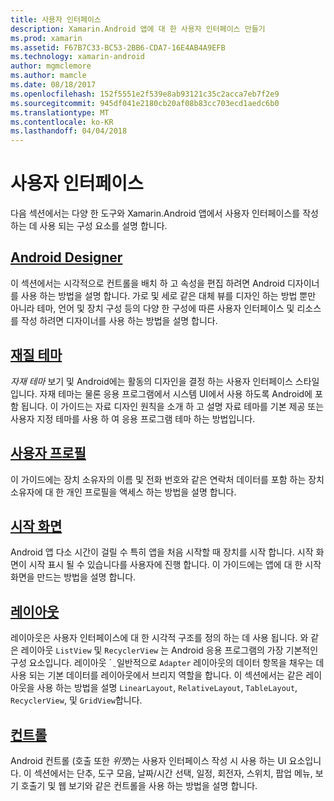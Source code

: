 ```yaml
---
title: 사용자 인터페이스
description: Xamarin.Android 앱에 대 한 사용자 인터페이스 만들기
ms.prod: xamarin
ms.assetid: F67B7C33-BC53-2BB6-CDA7-16E4AB4A9EFB
ms.technology: xamarin-android
author: mgmclemore
ms.author: mamcle
ms.date: 08/18/2017
ms.openlocfilehash: 152f5551e2f539e8ab93121c35c2acca7eb7f2e9
ms.sourcegitcommit: 945df041e2180cb20af08b83cc703ecd1aedc6b0
ms.translationtype: MT
ms.contentlocale: ko-KR
ms.lasthandoff: 04/04/2018
---
```

# <a name="user-interface"></a>사용자 인터페이스

다음 섹션에서는 다양 한 도구와 Xamarin.Android 앱에서 사용자 인터페이스를 작성 하는 데 사용 되는 구성 요소를 설명 합니다.

## <a name="android-designerandroiduser-interfaceandroid-designerindexmd"></a>[Android Designer](~/android/user-interface/android-designer/index.md)

이 섹션에서는 시각적으로 컨트롤을 배치 하 고 속성을 편집 하려면 Android 디자이너를 사용 하는 방법을 설명 합니다. 가로 및 세로 같은 대체 뷰를 디자인 하는 방법 뿐만 아니라 테마, 언어 및 장치 구성 등의 다양 한 구성에 따른 사용자 인터페이스 및 리소스를 작성 하려면 디자이너를 사용 하는 방법을 설명 합니다.

## <a name="material-themeandroiduser-interfacematerial-thememd"></a>[재질 테마](~/android/user-interface/material-theme.md)

*자재 테마* 보기 및 Android에는 활동의 디자인을 결정 하는 사용자 인터페이스 스타일입니다. 자재 테마는 물론 응용 프로그램에서 시스템 UI에서 사용 하도록 Android에 포함 됩니다. 이 가이드는 자료 디자인 원칙을 소개 하 고 설명 자료 테마를 기본 제공 또는 사용자 지정 테마를 사용 하 여 응용 프로그램 테마 하는 방법입니다.

## <a name="user-profileandroiduser-interfaceuser-profilemd"></a>[사용자 프로필](~/android/user-interface/user-profile.md)

이 가이드에는 장치 소유자의 이름 및 전화 번호와 같은 연락처 데이터를 포함 하는 장치 소유자에 대 한 개인 프로필을 액세스 하는 방법을 설명 합니다.

## <a name="splash-screenandroiduser-interfacesplash-screenmd"></a>[시작 화면](~/android/user-interface/splash-screen.md)

Android 앱 다소 시간이 걸릴 수 특히 앱을 처음 시작할 때 장치를 시작 합니다. 시작 화면이 시작 표시 될 수 있습니다를 사용자에 진행 합니다. 이 가이드에는 앱에 대 한 시작 화면을 만드는 방법을 설명 합니다.

## <a name="layoutsandroiduser-interfacelayoutsindexmd"></a>[레이아웃](~/android/user-interface/layouts/index.md)

레이아웃은 사용자 인터페이스에 대 한 시각적 구조를 정의 하는 데 사용 됩니다.
와 같은 레이아웃 `ListView` 및 `RecyclerView` 는 Android 응용 프로그램의 가장 기본적인 구성 요소입니다. 레이아웃 ´ ֲ 일반적으로 `Adapter` 레이아웃의 데이터 항목을 채우는 데 사용 되는 기본 데이터를 레이아웃에서 브리지 역할을 합니다. 이 섹션에서는 같은 레이아웃을 사용 하는 방법을 설명 `LinearLayout`, `RelativeLayout`, `TableLayout`, `RecyclerView`, 및 `GridView`합니다.

## <a name="controlsandroiduser-interfacecontrolsindexmd"></a>[컨트롤](~/android/user-interface/controls/index.md)

Android 컨트롤 (호출 또한 *위젯*)는 사용자 인터페이스 작성 시 사용 하는 UI 요소입니다. 이 섹션에서는 단추, 도구 모음, 날짜/시간 선택, 일정, 회전자, 스위치, 팝업 메뉴, 보기 호출기 및 웹 보기와 같은 컨트롤을 사용 하는 방법을 설명 합니다.

